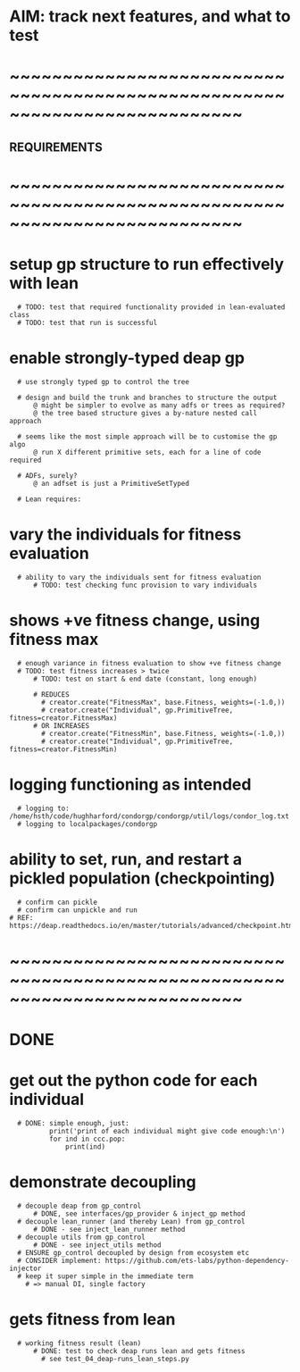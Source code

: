 # AIM: track next features, and what to test

# ~~~~~~~~~~~~~~~~~~~~~~~~~~~~~~~~~~~~~~~~~~~~~~~~~~~~~~~~~~~~~~~~~~~~~~~~~~
## REQUIREMENTS
# ~~~~~~~~~~~~~~~~~~~~~~~~~~~~~~~~~~~~~~~~~~~~~~~~~~~~~~~~~~~~~~~~~~~~~~~~~~

  # setup gp structure to run effectively with lean
      # TODO: test that required functionality provided in lean-evaluated class
      # TODO: test that run is successful


  # enable strongly-typed deap gp
      # use strongly typed gp to control the tree

      # design and build the trunk and branches to structure the output
          @ might be simpler to evolve as many adfs or trees as required?
          @ the tree based structure gives a by-nature nested call approach

      # seems like the most simple approach will be to customise the gp algo
          @ run X different primitive sets, each for a line of code required

      # ADFs, surely?
          @ an adfset is just a PrimitiveSetTyped

      # Lean requires:


  # vary the individuals for fitness evaluation
      # ability to vary the individuals sent for fitness evaluation
          # TODO: test checking func provision to vary individuals



  # shows +ve fitness change, using fitness max
      # enough variance in fitness evaluation to show +ve fitness change
      # TODO: test fitness increases > twice
          # TODO: test on start & end date (constant, long enough)

          # REDUCES
            # creator.create("FitnessMax", base.Fitness, weights=(-1.0,))
            # creator.create("Individual", gp.PrimitiveTree, fitness=creator.FitnessMax)
          # OR INCREASES
            # creator.create("FitnessMin", base.Fitness, weights=(-1.0,))
            # creator.create("Individual", gp.PrimitiveTree, fitness=creator.FitnessMin)



  # logging functioning as intended
      # logging to: /home/hsth/code/hughharford/condorgp/condorgp/util/logs/condor_log.txt
      # logging to localpackages/condorgp


  # ability to set, run, and restart a pickled population (checkpointing)
      # confirm can pickle
      # confirm can unpickle and run
    # REF: https://deap.readthedocs.io/en/master/tutorials/advanced/checkpoint.html

# ~~~~~~~~~~~~~~~~~~~~~~~~~~~~~~~~~~~~~~~~~~~~~~~~~~~~~~~~~~~~~~~~~~~~~~~~~~
# DONE

  # get out the python code for each individual
      # DONE: simple enough, just:
              print('print of each individual might give code enough:\n')
              for ind in ccc.pop:
                  print(ind)

  # demonstrate decoupling
      # decouple deap from gp_control
          # DONE, see interfaces/gp_provider & inject_gp method
      # decouple lean_runner (and thereby Lean) from gp_control
          # DONE - see inject_lean_runner method
      # decouple utils from gp_control
          # DONE - see inject_utils method
      # ENSURE gp_control decoupled by design from ecosystem etc
      # CONSIDER implement: https://github.com/ets-labs/python-dependency-injector
      # keep it super simple in the immediate term
        # => manual DI, single factory
  # gets fitness from lean
      # working fitness result (lean)
          # DONE: test to check deap runs lean and gets fitness
            # see test_04_deap-runs_lean_steps.py
